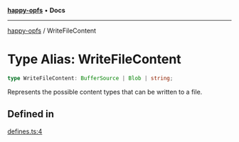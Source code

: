 [**happy-opfs**](../README.md) • **Docs**

***

[happy-opfs](../README.md) / WriteFileContent

# Type Alias: WriteFileContent

```ts
type WriteFileContent: BufferSource | Blob | string;
```

Represents the possible content types that can be written to a file.

## Defined in

[defines.ts:4](https://github.com/JiangJie/happy-opfs/blob/dc95a422852928393060b63cb34de24c88ad98b4/src/fs/defines.ts#L4)
